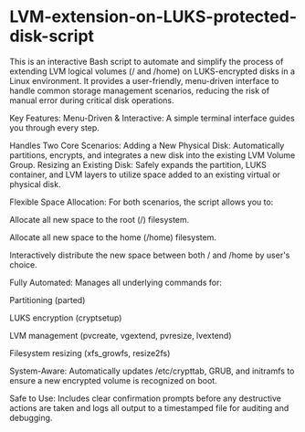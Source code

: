 # LVM-extension-on-LUKS-protected-disk-script
This is an interactive Bash script to automate and simplify the process of extending LVM logical volumes (/ and /home) on LUKS-encrypted disks in a Linux environment. It provides a user-friendly, menu-driven interface to handle common storage management scenarios, reducing the risk of manual error during critical disk operations.

Key Features:
Menu-Driven & Interactive: A simple terminal interface guides you through every step.

Handles Two Core Scenarios:
Adding a New Physical Disk: Automatically partitions, encrypts, and integrates a new disk into the existing LVM Volume Group.
Resizing an Existing Disk: Safely expands the partition, LUKS container, and LVM layers to utilize space added to an existing virtual or physical disk.

Flexible Space Allocation: For both scenarios, the script allows you to:

Allocate all new space to the root (/) filesystem.

Allocate all new space to the home (/home) filesystem.

Interactively distribute the new space between both / and /home by user's choice.

Fully Automated: Manages all underlying commands for:

Partitioning (parted)

LUKS encryption (cryptsetup)

LVM management (pvcreate, vgextend, pvresize, lvextend)

Filesystem resizing (xfs_growfs, resize2fs)

System-Aware: Automatically updates /etc/crypttab, GRUB, and initramfs to ensure a new encrypted volume is recognized on boot.

Safe to Use: Includes clear confirmation prompts before any destructive actions are taken and logs all output to a timestamped file for auditing and debugging.

